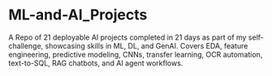 # ML-and-AI_Projects
A Repo of 21 deployable AI projects completed in 21 days as part of my self-challenge, showcasing skills in ML, DL, and GenAI. Covers EDA, feature engineering, predictive modeling, CNNs, transfer learning, OCR automation, text-to-SQL, RAG chatbots, and AI agent workflows.
